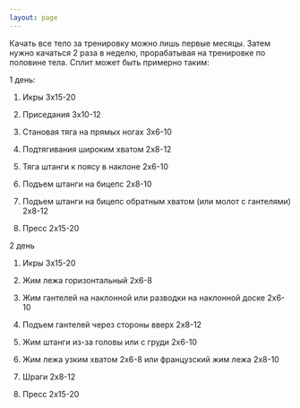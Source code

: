 ```yaml
---
layout: page
---
```

Качать все тело за тренировку можно лишь первые месяцы. Затем нужно качаться 2 раза в неделю, прорабатывая на тренировке по половине тела. Сплит может быть примерно таким:

 1 день:

1. Икры 3х15-20

2. Приседания 3х10-12

3. Становая тяга на прямых ногах 3х6-10

4. Подтягивания широким хватом 2х8-12

5. Тяга штанги к поясу в наклоне 2х6-10

6. Подъем штанги на бицепс 2х8-10

7. Подъем штанги на бицепс обратным хватом (или молот с гантелями) 2х8-12

8. Пресс 2x15-20

2 день

1. Икры 3х15-20

2. Жим лежа горизонтальный 2х6-8

3. Жим гантелей на наклонной или разводки на наклонной доске 2х6-10

4. Подъем гантелей через стороны вверх 2х8-12

5. Жим штанги из-за головы или с груди 2х6-10

6. Жим лежа узким хватом 2х6-8 или французский жим лежа 2х8-10

7. Шраги 2х8-12

8. Пресс 2x15-20